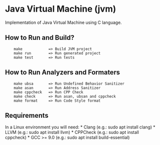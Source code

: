 # Java Virtual Machine (jvm)
Implementation of Java Virtual Machine using C language.

## How to Run and Build?
```
    make            => Build JVM project
    make run        => Run generated project
    make test       => Run tests
```

## How to Run Analyzers and Formaters
```
    make ubsa       => Run Undefined Behavior Sanitizer
    make asan       => Run Address Sanitizer
    make cppcheck   => Run CPP Check
    make check      => Run asan, ubsan and cppcheck
    make format     => Run Code Style format
```

## Requirements
In a Linux environment you will need:
    * Clang         (e.g.: sudo apt install clang)
    * LLVM          (e.g.: sudo apt install llvm)
    * CPPCheck      (e.g.: sudo apt install cppcheck)
    * GCC >= 9.0    (e.g.: sudo apt install build-essential)
